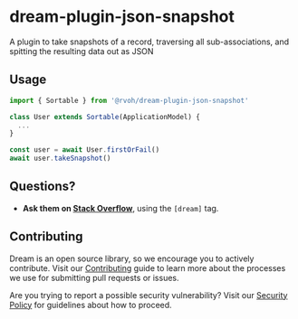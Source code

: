 # dream-plugin-json-snapshot

A plugin to take snapshots of a record, traversing all sub-associations, and spitting the resulting data out as JSON

## Usage

```ts
import { Sortable } from '@rvoh/dream-plugin-json-snapshot'

class User extends Sortable(ApplicationModel) {
  ...
}

const user = await User.firstOrFail()
await user.takeSnapshot()
```

## Questions?

- **Ask them on [Stack Overflow](https://stackoverflow.com)**, using the `[dream]` tag.

## Contributing

Dream is an open source library, so we encourage you to actively contribute. Visit our [Contributing](https://github.com/rvohealth/dream-plugin-json-snapshot/CONTRIBUTING.md) guide to learn more about the processes we use for submitting pull requests or issues.

Are you trying to report a possible security vulnerability? Visit our [Security Policy](https://github.com/rvohealth/dream-plugin-json-snapshot/SECURITY.md) for guidelines about how to proceed.
